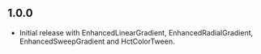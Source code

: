 ## 1.0.0

- Initial release with EnhancedLinearGradient, EnhancedRadialGradient, EnhancedSweepGradient and HctColorTween.
